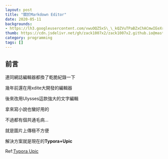 ```yaml
---
layout: post
title: "關於Markdown Editor"
date: 2020-05-11
backgrounds:
- https://lh3.googleusercontent.com/vwuOQZ5xS\_\_kQZVuTPaBZxChACmwIEeXrkznajiHJTxYso\_IpI2JD\_1LxsF\_5ZsWWi6Nq1jGexF00qjDuYsE-b45VXWJBQUNa50lhWeJ4E5Dyg\_c0Yb9eo1nSuu8D6nZKrNKPH6y9Q
thumb: https://cdn.jsdelivr.net/gh/zack1007x2/zack1007x2.github.io@master/uPic/2020_05_11_124421PeUQ9d.png
category: programming
tags: []
---
```




## 前言

連同網誌編輯器都換了乾脆紀錄一下

幾年前還在用xdite大開發的編輯器

後來改用Ulysses這款強大的文字編輯

拿來寫小說也蠻好用的

不過都有個共通毛病...

就是圖片上傳極不方便

解決方案就是現在的**Typora+Upic**

Ref:[Typora](https://support.typora.io/Images/#when-insert-images),[Upic](https://blog.svend.cc/upic/)

